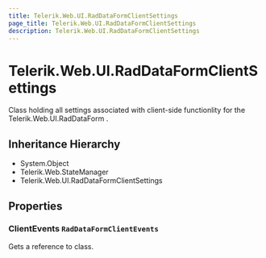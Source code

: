 ```yaml
---
title: Telerik.Web.UI.RadDataFormClientSettings
page_title: Telerik.Web.UI.RadDataFormClientSettings
description: Telerik.Web.UI.RadDataFormClientSettings
---
```


# Telerik.Web.UI.RadDataFormClientSettings

Class holding all settings associated with client-side
            functionlity for the Telerik.Web.UI.RadDataForm .

## Inheritance Hierarchy

* System.Object
* Telerik.Web.StateManager
* Telerik.Web.UI.RadDataFormClientSettings

## Properties

###  ClientEvents `RadDataFormClientEvents`

Gets a reference to  class.

